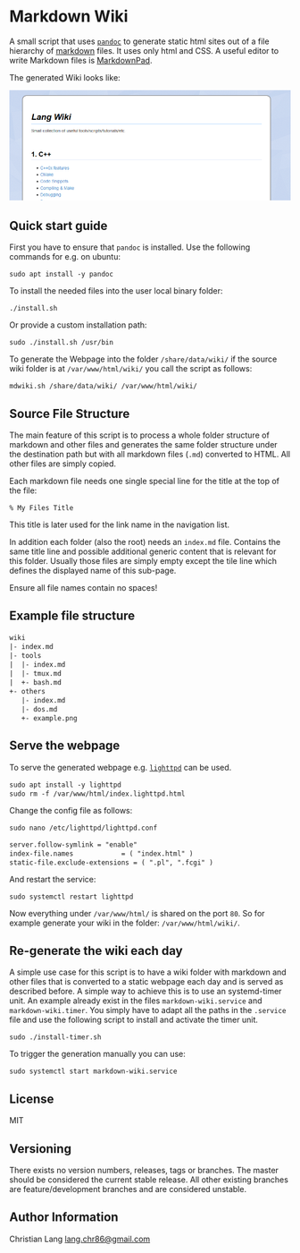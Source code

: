 Markdown Wiki
=============

A small script that uses [`pandoc`](http://pandoc.org/) to generate static html sites
out of a file hierarchy of [markdown](https://de.wikipedia.org/wiki/Markdown) files.
It uses only html and CSS.
A useful editor to write Markdown files is [MarkdownPad](http://markdownpad.com/).

The generated Wiki looks like:

![WikiPreview](wiki_example.png)



Quick start guide
-----------------

First you have to ensure that `pandoc` is installed.
Use the following commands for e.g. on ubuntu:

~~~~~~
sudo apt install -y pandoc
~~~~~~

To install the needed files into the user local binary folder:

~~~~~~
./install.sh
~~~~~~

Or provide a custom installation path:

~~~~~~
sudo ./install.sh /usr/bin
~~~~~~

To generate the Webpage into the folder `/share/data/wiki/`
if the source wiki folder is at `/var/www/html/wiki/` you call the script as follows:

~~~~~~
mdwiki.sh /share/data/wiki/ /var/www/html/wiki/
~~~~~~



Source File Structure
---------------------

The main feature of this script is to process a whole folder structure of markdown and other files
and generates the same folder structure under the destination path
but with all markdown files (`.md`) converted to HTML.
All other files are simply copied.

Each markdown file needs one single special line for the title at the top of the file:

~~~~~~
% My Files Title
~~~~~~

This title is later used for the link name in the navigation list.

In addition each folder (also the root) needs an `index.md` file.
Contains the same title line and possible additional generic content that is relevant for this folder.
Usually those files are simply empty except the tile line which defines the displayed name of this sub-page.

Ensure all file names contain no spaces!



Example file structure
----------------------

~~~~~~
wiki
|- index.md
|- tools
|  |- index.md
|  |- tmux.md
|  +- bash.md
+- others
   |- index.md
   |- dos.md
   +- example.png
~~~~~~



Serve the webpage
-----------------

To serve the generated webpage e.g. [`lighttpd`](https://www.lighttpd.net/) can be used.

~~~~~~
sudo apt install -y lighttpd
sudo rm -f /var/www/html/index.lighttpd.html
~~~~~~

Change the config file as follows:

~~~~~~
sudo nano /etc/lighttpd/lighttpd.conf
~~~~~~

~~~~~~
server.follow-symlink = "enable"
index-file.names            = ( "index.html" )
static-file.exclude-extensions = ( ".pl", ".fcgi" )
~~~~~~

And restart the service:

~~~~~~
sudo systemctl restart lighttpd
~~~~~~

Now everything under `/var/www/html/` is shared on the port `80`.
So for example generate your wiki in the folder: `/var/www/html/wiki/`.



Re-generate the wiki each day
-----------------------------

A simple use case for this script is to have a wiki folder with markdown and other files
that is converted to a static webpage each day and is served as described before.
A simple way to achieve this is to use an systemd-timer unit.
An example already exist in the files `markdown-wiki.service` and `markdown-wiki.timer`.
You simply have to adapt all the paths in the `.service` file
and use the following script to install and activate the timer unit.

~~~~~~
sudo ./install-timer.sh
~~~~~~

To trigger the generation manually you can use:

~~~~~~
sudo systemctl start markdown-wiki.service
~~~~~~



License
-------

MIT



Versioning
----------

There exists no version numbers, releases, tags or branches.
The master should be considered the current stable release.
All other existing branches are feature/development branches and are considered unstable.



Author Information
------------------

Christian Lang
[lang.chr86@gmail.com](mailto:lang.chr86@gmail.com)
